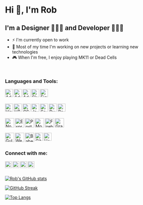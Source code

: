 # Hi 👋, I'm Rob

## I'm a Designer 👨🏻‍🎨 and Developer 👨🏻‍💻

- ⚡️ I'm currently open to work
- 💪 Most of my time I'm working on new projects or learning new technologies
- 🎮 When I'm free, I enjoy playing MK11 or Dead Cells

</br>

### Languages and Tools:

[<img align="left" alt="Adobe Photoshop" width="26px" src="https://cdn.jsdelivr.net/gh/devicons/devicon/icons/photoshop/photoshop-plain.svg" />](https://www.adobe.com/products/photoshop.html)
[<img align="left" alt="Adobe Illustrator" width="26px" src="https://cdn.jsdelivr.net/gh/devicons/devicon/icons/illustrator/illustrator-plain.svg" />](https://www.adobe.com/products/illustrator/free-trial-download.html)
[<img align="left" alt="Adobe XD" width="26px" src="https://cdn.jsdelivr.net/gh/devicons/devicon/icons/xd/xd-plain.svg" />](https://www.adobe.com/products/xd.html)
[<img align="left" alt="Sketch" width="26px" src="https://cdn.jsdelivr.net/gh/devicons/devicon/icons/sketch/sketch-original.svg" />](https://www.sketch.com/)
[<img align="left" alt="Figma" width="26px" src="https://cdn.jsdelivr.net/gh/devicons/devicon/icons/figma/figma-original.svg" />](https://www.figma.com/)

</br>
</br>

[<img align="left" alt="Visual Studio Code" width="26px" src="https://cdn.jsdelivr.net/gh/devicons/devicon/icons/vscode/vscode-original.svg" />](https://code.visualstudio.com/)
[<img align="left" alt="HTML5" width="26px" src="https://cdn.jsdelivr.net/gh/devicons/devicon/icons/html5/html5-original.svg" />](https://developer.mozilla.org/en-US/docs/Web/HTML)
[<img align="left" alt="CSS3" width="26px" src="https://cdn.jsdelivr.net/gh/devicons/devicon/icons/css3/css3-original.svg" />](https://developer.mozilla.org/en-US/docs/Web/CSS)
[<img align="left" alt="Javascript" width="26px" src="https://cdn.jsdelivr.net/gh/devicons/devicon/icons/javascript/javascript-original.svg" />](https://developer.mozilla.org/en-US/docs/Web/javascript)
[<img align="left" alt="Sass" width="26px" src="https://cdn.jsdelivr.net/gh/devicons/devicon/icons/sass/sass-original.svg" />](https://sass-lang.com/)
[<img align="left" alt="Pug" width="26px" src="https://cdn.freebiesupply.com/logos/large/2x/pug-logo-svg-vector.svg" />](https://pugjs.org/api/getting-started.html)
[<img align="left" alt="React" width="26px" src="https://cdn.jsdelivr.net/gh/devicons/devicon/icons/react/react-original.svg" />](https://reactjs.org/)

</br>
</br>

[<img align="left" alt="Node.js" width="30px" src="https://cdn.jsdelivr.net/gh/devicons/devicon/icons/nodejs/nodejs-original.svg" />](https://nodejs.org/)
[<img align="left" alt="Express" width="30px" src="https://cdn.jsdelivr.net/gh/devicons/devicon/icons/express/express-original.svg" />](http://expressjs.com/)
[<img align="left" alt="PostgreSQL" width="30px" src="https://cdn.jsdelivr.net/gh/devicons/devicon/icons/postgresql/postgresql-plain.svg" />](https://www.postgresql.org/)
[<img align="left" alt="MongoDB" width="30px" src="https://cdn.jsdelivr.net/gh/devicons/devicon/icons/mongodb/mongodb-original.svg" />](https://www.mongodb.com/)
[<img align="left" alt="Firebase" width="30px" src="https://cdn.jsdelivr.net/gh/devicons/devicon/icons/firebase/firebase-plain.svg" />](https://firebase.google.com/)
[<img align="left" alt="GraphQL" width="30px" src="https://cdn.jsdelivr.net/gh/devicons/devicon/icons/graphql/graphql-plain.svg" />](https://graphql.org/)

</br>
</br>

[<img align="left" alt="Gulp" width="30px" src="https://cdn.jsdelivr.net/gh/devicons/devicon/icons/gulp/gulp-plain.svg" />](https://gulpjs.com/)
[<img align="left" alt="Webpack" width="30px" src="https://cdn.jsdelivr.net/gh/devicons/devicon/icons/webpack/webpack-original.svg" />](https://webpack.js.org/)
[<img align="left" alt="Babel" width="30px" src="https://cdn.jsdelivr.net/gh/devicons/devicon/icons/babel/babel-original.svg" />](https://babeljs.io/)
[<img align="left" alt="Git" width="26px" src="https://cdn.jsdelivr.net/gh/devicons/devicon/icons/git/git-original.svg" />](https://git-scm.com/)
[<img align="left" alt="Heroku" width="26px" src="https://cdn.jsdelivr.net/gh/devicons/devicon/icons/heroku/heroku-plain.svg" />](https://www.heroku.com/)

</br>
</br>

### Connect with me:

[<img align="left" alt="Rob | Behance" width="22px" src="https://cdn.freebiesupply.com/logos/large/2x/behance-1-logo-svg-vector.svg" />][behance]
[<img align="left" alt="Rob | Twitter" width="22px" src="https://cdn.icon-icons.com/icons2/122/PNG/512/twitter_socialnetwork_20007.png" />][twitter]
[<img align="left" alt="Rob | Intagram" width="22px" src="https://cdn.icon-icons.com/icons2/1753/PNG/512/iconfinder-social-media-applications-3instagram-4102579_113804.png" />][instagram]
[<img align="left" alt="Rob | Linkedin" width="22px" src="https://cdn.icon-icons.com/icons2/99/PNG/512/linkedin_socialnetwork_17441.png" />][linkedin]

</br>
</br>

[![Rob's GitHub stats](https://github-readme-stats.vercel.app/api?username=darsay8&show_icons=true&locale=en&theme=dark&icon_color=2F6EB4&hide_border=true&hide=contribs,stars&count_private=true)](https://github.com/darsay8)

[![GitHub Streak](https://github-readme-streak-stats.herokuapp.com?user=darsay8&theme=dark&date_format=M%20j%5B%2C%20Y%5D&ring=2F6EB4&fire=2F6EB4&currStreakLabel=2F6EB4&hide_border=true)](https://github.com/darsay8)

[![Top Langs](https://github-readme-stats.vercel.app/api/top-langs/?username=darsay8&exclude_repo=barbershop,treek-in,gigeo-app,revista-online,tomato-aunt,des-flex&layout=compact&theme=dark&hide_border=true)](https://github.com/darsay8)

[behance]: https://www.behance.net/robertomoya
[twitter]: https://twitter.com/estas_aki
[instagram]: https://www.instagram.com/84rmb/
[linkedin]: https://linkedin.com/in/roberto-moya
